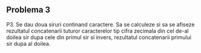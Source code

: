 ## Problema 3

P3. Se dau doua siruri continand caractere. Sa se calculeze si sa se afiseze rezultatul 
concatenarii tuturor caracterelor tip cifra zecimala din cel de-al doilea sir dupa cele 
din primul sir si invers, rezultatul concatenarii primului sir dupa al doilea.
